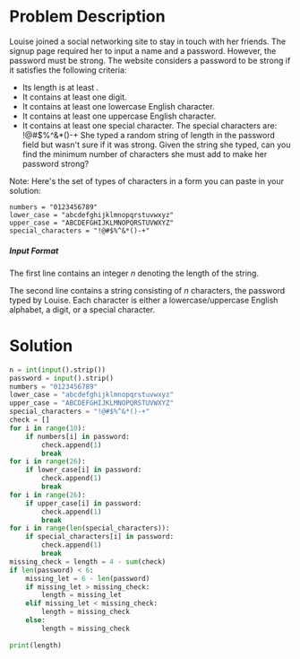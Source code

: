 # Problem Description

Louise joined a social networking site to stay in touch with her friends. The signup page required her to input a name and a password. However, the password must be strong. The website considers a password to be strong if it satisfies the following criteria:

- Its length is at least .
- It contains at least one digit.
- It contains at least one lowercase English character.
- It contains at least one uppercase English character.
- It contains at least one special character. The special characters are: !@#$%^&*()-+
She typed a random string of length  in the password field but wasn't sure if it was strong. Given the string she typed, can you find the minimum number of characters she must add to make her password strong?

Note: Here's the set of types of characters in a form you can paste in your solution:
```
numbers = "0123456789"
lower_case = "abcdefghijklmnopqrstuvwxyz"
upper_case = "ABCDEFGHIJKLMNOPQRSTUVWXYZ"
special_characters = "!@#$%^&*()-+"
```
##### Input Format

The first line contains an integer _n_ denoting the length of the string.

The second line contains a string consisting of _n_ characters, the password typed by Louise. Each character is either a lowercase/uppercase English alphabet, a digit, or a special character.

# Solution

```python
n = int(input().strip())
password = input().strip()
numbers = "0123456789"
lower_case = "abcdefghijklmnopqrstuvwxyz"
upper_case = "ABCDEFGHIJKLMNOPQRSTUVWXYZ"
special_characters = "!@#$%^&*()-+"
check = []
for i in range(10):
    if numbers[i] in password:
        check.append(1)
        break
for i in range(26):
    if lower_case[i] in password:
        check.append(1)
        break 
for i in range(26):
    if upper_case[i] in password:
        check.append(1)
        break
for i in range(len(special_characters)):
    if special_characters[i] in password:
        check.append(1)
        break 
missing_check = length = 4 - sum(check)
if len(password) < 6:
    missing_let = 6 - len(password)
    if missing_let > missing_check:
        length = missing_let
    elif missing_let < missing_check:
        length = missing_check
    else:
        length = missing_check
        
print(length)
```
